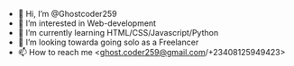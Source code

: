 - 👋 Hi, I’m @Ghostcoder259
- 👀 I’m interested in Web-development
- 🌱 I’m currently learning HTML/CSS/Javascript/Python
- 💞️ I’m looking towarda going solo as a Freelancer
- 📫 How to reach me <ghost.coder259@gmail.com/+23408125949423>

<!---
Ghostcoder259/Ghostcoder259 is a ✨ special ✨ repository because its `README.md` (this file) appears on your GitHub profile.
You can click the Preview link to take a look at your changes.
--->
